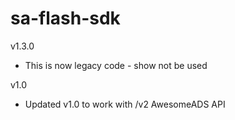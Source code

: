 sa-flash-sdk
============

v1.3.0
- This is now legacy code - show not be used

v1.0
- Updated v1.0 to work with /v2 AwesomeADS API
